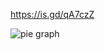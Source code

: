 https://is.gd/qA7czZ

![pie graph](https://github.com/jasonleonhard/pie_graph/images/pie_graph.png)
